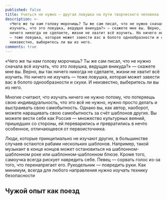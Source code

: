 ```yaml
---
published: false
title: Учиться не нужно — другая ловушка на пути творческого человека
description: >-
  «Чего же ты нам голову морочишь? Ты же сам писал, что не нужно сначала всё
  изучать, что это ловушка, ведущая вникуда?» — скажете мне вы. Верно, вы так
  ничего никогда не сделаете, жизни не хватит всё изучить. Но ничего не изучать
  — тоже ловушка, которая может завести вас в болото однообразности и скуки. И
  неизвестно, выберитесь ли вы из него.
comments: true
---
```

«Чего же ты нам голову морочишь? Ты же сам писал, что не нужно сначала всё изучать, что это ловушка, ведущая вникуда?» — скажете мне вы. Верно, вы так ничего никогда не сделаете, жизни не хватит всё изучить. Но ничего не изучать — тоже ловушка, которая может завести вас в болото однообразности и скуки. И неизвестно, выберитесь ли вы из него.

Многие считают, что изучать ничего не нужно потому, что потеряешь свою индивидуальность, что это всё не нужно, нужно просто делать и выстраивать свою самобытность. Однако вы, как автор, наоборот, можете наращивать свою самобытность за счёт шаблонов других. Вы можете вести себя как Россия — множество культурных веяний, пришедших со стороны, ей переварились и превратились в нечто особенное, отличающееся от первоисточника.

Люди, которые принципиально не изучают других, в большинстве случаев остаются рабами нескольких шаблонов. Например, такой музыкант в конце концов может остановиться на шаблонном-шаблонном роке или шаблонном-шаблонном блюзе. Кроме того, самоучка всегда рискует навредить себе. Певец — сорвать голос из-за того, что перенапрягает его. Рукодельник — повредить руки. Как минимум, всегда для любого направления нужно изучать технику безопасности

## Чужой опыт как поезд
